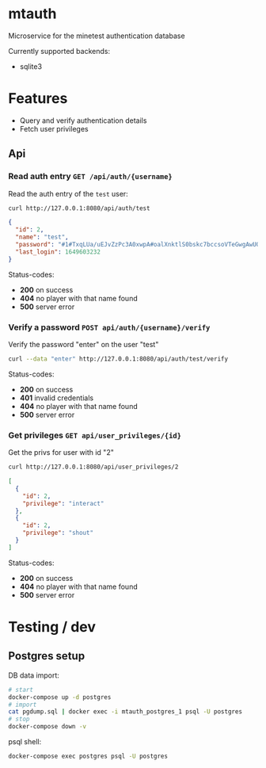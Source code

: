 # mtauth

Microservice for the minetest authentication database

Currently supported backends:
* sqlite3

# Features

* Query and verify authentication details
* Fetch user privileges

## Api

### Read auth entry `GET /api/auth/{username}`

Read the auth entry of the `test` user:
```bash
curl http://127.0.0.1:8080/api/auth/test
```

```json
{
  "id": 2,
  "name": "test",
  "password": "#1#TxqLUa/uEJvZzPc3A0xwpA#oalXnktlS0bskc7bccsoVTeGwgAwUOyYhhceBu7wAyITkYjCtrzcDg6W5Co5V+oWUSG13y7TIoEfIg6rafaKzAbwRUC9RVGCeYRIUaa0hgEkIe9VkDmpeQ/kfF8zT8p7prOcpyrjWIJR+gmlD8Bf1mrxoPoBLDbvmxkcet327kQ9H4EMlIlv+w3XCufoPGFQ1UrfWiVqqK8dEmt/ldLPfxiK1Rg8MkwswEekymP1jyN9Cpq3w8spVVcjsxsAzI5M7QhSyqMMrIThdgBsUqMBOCULdV+jbRBBiA/ClywtZ8vvBpN9VGqsQuhmQG0h5x3fqPyR2XNdp9Ocm3zHBoJy/w",
  "last_login": 1649603232
}
```

Status-codes:
* **200** on success
* **404** no player with that name found
* **500** server error

### Verify a password `POST api/auth/{username}/verify`

Verify the password "enter" on the user "test"
```bash
curl --data "enter" http://127.0.0.1:8080/api/auth/test/verify
```

Status-codes:
* **200** on success
* **401** invalid credentials
* **404** no player with that name found
* **500** server error

### Get privileges `GET api/user_privileges/{id}`

Get the privs for user with id "2"
```bash
curl http://127.0.0.1:8080/api/user_privileges/2
```

```json
[
  {
    "id": 2,
    "privilege": "interact"
  },
  {
    "id": 2,
    "privilege": "shout"
  }
]
```

Status-codes:
* **200** on success
* **404** no player with that name found
* **500** server error

# Testing / dev

## Postgres setup

DB data import:
```bash
# start
docker-compose up -d postgres
# import
cat pgdump.sql | docker exec -i mtauth_postgres_1 psql -U postgres
# stop
docker-compose down -v
```

psql shell:
```bash
docker-compose exec postgres psql -U postgres
```